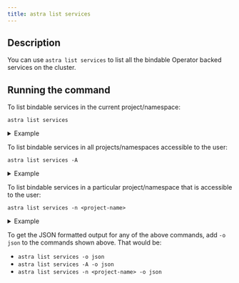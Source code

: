 ```yaml
---
title: astra list services
---
```


## Description

You can use `astra list services` to list all the bindable Operator backed services on the cluster.

## Running the command

To list bindable services in the current project/namespace:
```shell
astra list services
```
<details>
<summary>Example</summary>

```shell
$ astra list services
 ✓  Listing bindable services from namespace "myproject" [82ms]

 NAME                                                  NAMESPACE 
 redis-standalone/Redis.redis.redis.opstreelabs.in/v1  myproject 
```
</details>

To list bindable services in all projects/namespaces accessible to the user:
```shell
astra list services -A 
```
<details>
<summary>Example</summary>

```shell
astra list services -A
 ✓  Listing bindable services from all namespaces [182ms]

 NAME                                                  NAMESPACE  
 redis-standalone/Redis.redis.redis.opstreelabs.in/v1  myproject  
 hello-world/RabbitmqCluster.rabbitmq.com/v1           newproject 
```
</details>

To list bindable services in a particular project/namespace that is accessible to the user:
```shell
astra list services -n <project-name>
```
<details>
<summary>Example</summary>

```shell
$ astra list services -n newproject
 ✓  Listing bindable services from namespace "newproject" [45ms]

 NAME                                         NAMESPACE  
 hello-world/RabbitmqCluster.rabbitmq.com/v1  newproject 
```
</details>

To get the JSON formatted output for any of the above commands, add `-o json` to the commands shown above. That 
would be:
* `astra list services -o json`
* `astra list services -A -o json`
* `astra list services -n <project-name> -o json`